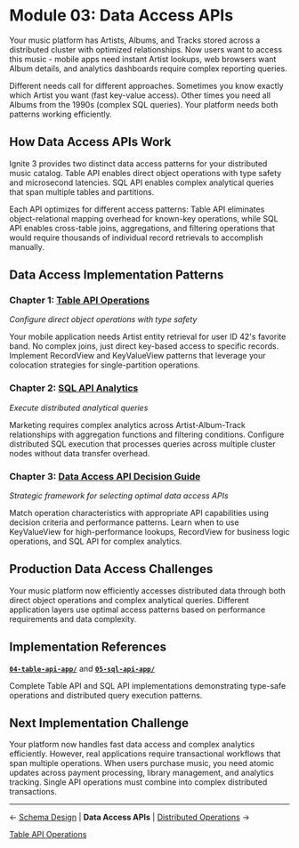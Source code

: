 # Module 03: Data Access APIs

Your music platform has Artists, Albums, and Tracks stored across a distributed cluster with optimized relationships. Now users want to access this music - mobile apps need instant Artist lookups, web browsers want Album details, and analytics dashboards require complex reporting queries.

Different needs call for different approaches. Sometimes you know exactly which Artist you want (fast key-value access). Other times you need all Albums from the 1990s (complex SQL queries). Your platform needs both patterns working efficiently.

## How Data Access APIs Work

Ignite 3 provides two distinct data access patterns for your distributed music catalog. Table API enables direct object operations with type safety and microsecond latencies. SQL API enables complex analytical queries that span multiple tables and partitions.

Each API optimizes for different access patterns: Table API eliminates object-relational mapping overhead for known-key operations, while SQL API enables cross-table joins, aggregations, and filtering operations that would require thousands of individual record retrievals to accomplish manually.

## Data Access Implementation Patterns

### Chapter 1: [Table API Operations](./01-table-api-operations.md)

*Configure direct object operations with type safety*

Your mobile application needs Artist entity retrieval for user ID 42's favorite band. No complex joins, just direct key-based access to specific records. Implement RecordView and KeyValueView patterns that leverage your colocation strategies for single-partition operations.

### Chapter 2: [SQL API Analytics](./02-sql-api-analytics.md)

*Execute distributed analytical queries*

Marketing requires complex analytics across Artist-Album-Track relationships with aggregation functions and filtering conditions. Configure distributed SQL execution that processes queries across multiple cluster nodes without data transfer overhead.

### Chapter 3: [Data Access API Decision Guide](./03-sql-api-selection-guide.md)

*Strategic framework for selecting optimal data access APIs*

Match operation characteristics with appropriate API capabilities using decision criteria and performance patterns. Learn when to use KeyValueView for high-performance lookups, RecordView for business logic operations, and SQL API for complex analytics.

## Production Data Access Challenges

Your music platform now efficiently accesses distributed data through both direct object operations and complex analytical queries. Different application layers use optimal access patterns based on performance requirements and data complexity.

## Implementation References

**[`04-table-api-app/`](../../ignite3-reference-apps/04-table-api-app/)** and **[`05-sql-api-app/`](../../ignite3-reference-apps/05-sql-api-app/)**

Complete Table API and SQL API implementations demonstrating type-safe operations and distributed query execution patterns.

## Next Implementation Challenge

Your platform now handles fast data access and complex analytics efficiently. However, real applications require transactional workflows that span multiple operations. When users purchase music, you need atomic updates across payment processing, library management, and analytics tracking. Single API operations must combine into complex distributed transactions.

---

← [Schema Design](../02-schema-design/) | **Data Access APIs** | [Distributed Operations](../04-distributed-operations/) →

[Table API Operations](./01-table-api-operations.md)
